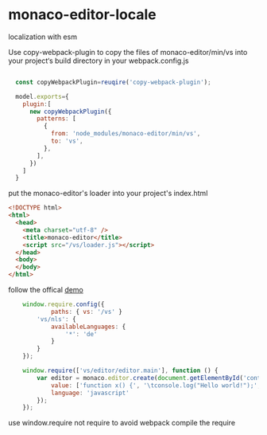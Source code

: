 # monaco-editor-locale
localization with esm

Use copy-webpack-plugin to copy the files of monaco-editor/min/vs into your project‘s build directory  in your webpack.config.js

```js

  const copyWebpackPlugin=reuqire('copy-webpack-plugin');

  model.exports={
    plugin:[
      new copyWebpackPlugin({
        patterns: [
          {
            from: 'node_modules/monaco-editor/min/vs',
            to: 'vs',
          },
        ],
      })
    ]
  }
```

put the monaco-editor's loader into your project's index.html

```html
<!DOCTYPE html>
<html>
  <head>
    <meta charset="utf-8" />
    <title>monaco-editor</title>
    <script src="/vs/loader.js"></script>
  </head>
  <body>
  </body>
</html>

```

follow the offical [demo](https://github.com/microsoft/monaco-editor-samples/blob/main/browser-amd-localized/index.html)

```javascript
	window.require.config({
        	paths: { vs: '/vs' }
		'vs/nls': {
			availableLanguages: {
				'*': 'de'
			}
		}
	});

	window.require(['vs/editor/editor.main'], function () {
		var editor = monaco.editor.create(document.getElementById('container'), {
			value: ['function x() {', '\tconsole.log("Hello world!");', '}'].join('\n'),
			language: 'javascript'
		});
	});
```
use window.require not require to avoid webpack compile the require
